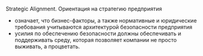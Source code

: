 Strategic Alignment. Ориентация на стратегию предприятия

- означает, что бизнес-факторы, а также нормативные и юридические требования учитываются архитектурой безопасности предприятия
- усилия по обеспечению безопасности должны обеспечивать и поддерживать среду, которая позволяет компании не просто выживать, а процветать.